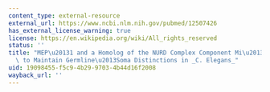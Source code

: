 ```yaml
---
content_type: external-resource
external_url: https://www.ncbi.nlm.nih.gov/pubmed/12507426
has_external_license_warning: true
license: https://en.wikipedia.org/wiki/All_rights_reserved
status: ''
title: "MEP\u20131 and a Homolog of the NURD Complex Component Mi\u20132 Act Together\
  \ to Maintain Germline\u2013Soma Distinctions in _C. Elegans_"
uid: 19098455-f5c9-4b29-9703-4b44d16f2008
wayback_url: ''
---
```

